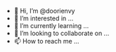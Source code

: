 - 👋 Hi, I’m @doorienvy
- 👀 I’m interested in ...
- 🌱 I’m currently learning ...
- 💞️ I’m looking to collaborate on ...
- 📫 How to reach me ...

<!---
doorienvy/doorienvy is a ✨ special ✨ repository because its `README.md` (this file) appears on your GitHub profile.
You can click the Preview link to take a look at your changes.
--->
